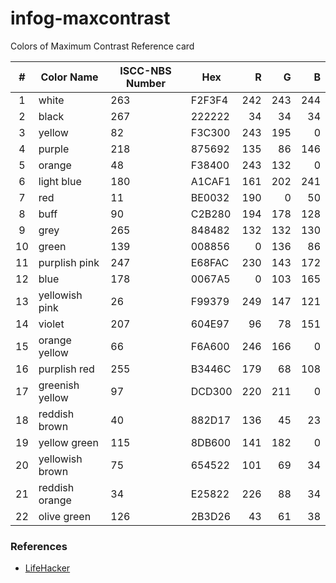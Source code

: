 # infog-maxcontrast
Colors of Maximum Contrast Reference card

| # |Color Name      |ISCC-NBS Number|   Hex  | R | G | B |
|:-:|----------------|---------------|--------|--:|--:|--:|
| 1 | white          |263            | F2F3F4 |242|243|244|
| 2 | black          |267            | 222222 | 34| 34| 34|
| 3 | yellow         |82	            | F3C300 |243|195|  0|
| 4 | purple         |218            | 875692 |135| 86|146|
| 5 | orange         |48             | F38400 |243|132|  0|
| 6 | light blue     |180            | A1CAF1 |161|202|241|
| 7 | red            |11             | BE0032 |190|  0| 50|
| 8 | buff           |90             | C2B280 |194|178|128|
| 9 | grey           |265            | 848482 |132|132|130|
|10 | green          |139            | 008856 |  0|136| 86|
|11 | purplish pink  |247            | E68FAC |230|143|172|
|12 | blue           |178            | 0067A5 |  0|103|165|
|13 | yellowish pink |26             | F99379 |249|147|121|
|14 | violet         |207            | 604E97 | 96| 78|151|
|15 | orange yellow  |66             | F6A600 |246|166|  0|
|16 | purplish red   |255            | B3446C |179| 68|108|
|17 | greenish yellow|97             | DCD300 |220|211|  0|
|18 | reddish brown  |40             | 882D17 |136| 45| 23|
|19 | yellow green   |115            | 8DB600 |141|182|  0|
|20 | yellowish brown|75             | 654522 |101| 69| 34|
|21 | reddish orange |34             | E25822 |226| 88| 34|
|22 | olive green    |126            | 2B3D26 | 43| 61| 38|


### References
* [LifeHacker](http://hackerspace.lifehacker.com/some-os-x-calendar-tips-1658107833/1665644975/+whitsongordon)
